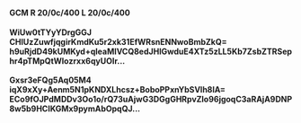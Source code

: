 #### GCM R 20/0c/400 L 20/0c/400
**WiUw0tTYyYDrgGGJ**<br/>**CHlUzZuwfjqgirKmdKu5r2xk31EfWRsnENNwoBmbZkQ=**<br/>**h9uRjdD49kUMKyd+qleaMIVCQ8edJHlGwduE4XTz5zLL5Kb7ZsbZTRSephr4pTMpQtWlozrxx6qyUOIr...**<br/><br/>
**Gxsr3eFQg5Aq05M4**<br/>**iqX9xXy+Aenm5N1pKNDXLhcsz+BoboPPxnYbSVlh8lA=**<br/>**ECo9fOJPdMDDv3Oo1o/rQ73uAjwG3DGgGHRpvZlo96jgoqC3aRAjA9DNP8w5b9HCIKGMx9pymAbOpqQJ...**